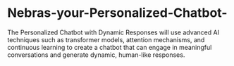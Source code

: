 # Nebras-your-Personalized-Chatbot-
The Personalized Chatbot with Dynamic Responses will use advanced AI techniques such as transformer models, attention mechanisms, and continuous learning to create a chatbot that can engage in meaningful conversations and generate dynamic, human-like responses. 
